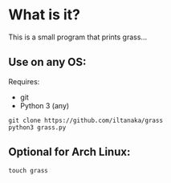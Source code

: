 # What is it?
This is a small program that prints grass...

## Use on any OS:
Requires:
- git
- Python 3 (any)

```shell
git clone https://github.com/iltanaka/grass
python3 grass.py
```

## Optional for Arch Linux:

```shell
touch grass
```